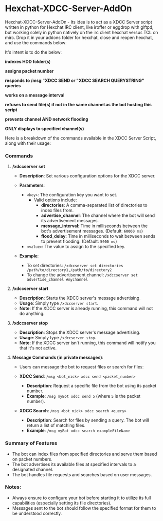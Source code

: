 # Hexchat-XDCC-Server-AddOn
Hexchat-XDCC-Server-AddOn - Its idea is to act as a XDCC Server script written in python for Hexchat IRC client, like iroffer or eggdrop with glftpd, but working solely in python natively on the irc client hexchat versus TCL on mirc. Drop it in your addons folder for hexchat, close and reopen hexchat, and use the commands below:

It's intent is to do the below:

  **indexes HDD folder(s)**
      
  **assigns packet number**
      
  **responds to /msg <BOT-SCRIPT-IRC-NAME> "XDCC SEND <packet number> or "XDCC SEARCH QUERYSTRING" queries**
      
  **works on a message interval**
      
  **refuses to send file(s) if not in the same channel as the bot hosting this script**
      
  **prevents channel AND network flooding**
      
  **ONLY displays to specified channel(s)**

Here is a breakdown of the commands available in the XDCC Server Script, along with their usage:

### Commands

1. **/xdccserver set <key> <value>**
   - **Description**: Set various configuration options for the XDCC server.
   - **Parameters**:
     - `<key>`: The configuration key you want to set. 
       - Valid options include:
         - **directories**: A comma-separated list of directories to index files from.
         - **advertise_channel**: The channel where the bot will send its advertisement messages.
         - **message_interval**: Time in milliseconds between the bot's advertisement messages. (Default: `60000 ms`)
         - **flood_delay**: Time in milliseconds to wait between sends to prevent flooding. (Default: `5000 ms`)
     - `<value>`: The value to assign to the specified key.

   - **Example**:
     - To set directories: `/xdccserver set directories /path/to/directory1,/path/to/directory2`
     - To change the advertisement channel: `/xdccserver set advertise_channel #mychannel`

2. **/xdccserver start**
   - **Description**: Starts the XDCC server's message advertising.
   - **Usage**: Simply type `/xdccserver start`.
   - **Note**: If the XDCC server is already running, this command will not do anything.

3. **/xdccserver stop**
   - **Description**: Stops the XDCC server's message advertising.
   - **Usage**: Simply type `/xdccserver stop`.
   - **Note**: If the XDCC server isn't running, this command will notify you that it's not active.

4. **Message Commands (in private messages)**:
   - Users can message the bot to request files or search for files:
   
   - **XDCC Send**: `/msg <bot_nick> xdcc send <packet_number>`
     - **Description**: Request a specific file from the bot using its packet number.
     - **Example**: `/msg myBot xdcc send 5` (where `5` is the packet number).

   - **XDCC Search**: `/msg <bot_nick> xdcc search <query>`
     - **Description**: Search for files by sending a query. The bot will return a list of matching files.
     - **Example**: `/msg myBot xdcc search exampleFileName`

### Summary of Features
- The bot can index files from specified directories and serve them based on packet numbers.
- The bot advertises its available files at specified intervals to a designated channel.
- The bot handles file requests and searches based on user messages.

### Notes:
- Always ensure to configure your bot before starting it to utilize its full capabilities (especially setting its file directories).
- Messages sent to the bot should follow the specified format for them to be understood correctly. 
